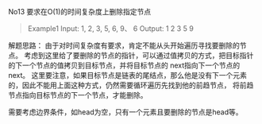 No13
要求在O(1)的时间复杂度上删除指定节点

> Example1
> Input: 1, 2, 3, 5, 6, 9、   6 
>Output: 1 2 3 5 9
>
>
解题思路：
由于对时间复杂度有要求，肯定不能从头开始遍历寻找要删除的节点。
考虑到这里给了要删除的节点的指针，可以通过值拷贝的方式，把目标指针的下一个节点的值拷贝到目标节点，并将目标节点的
next指向下一个节点的next。
这里要注意，如果目标节点是链表的尾结点，那么他是没有下一个元素的，因此不能用上面这种方式，仍然需要循环遍历先找到他的前趋节点，
将前趋节点指向目标节点的下一个节点，才能删除。

需要考虑边界条件，如head为空，只有一个元素且要删除的节点是head等。
